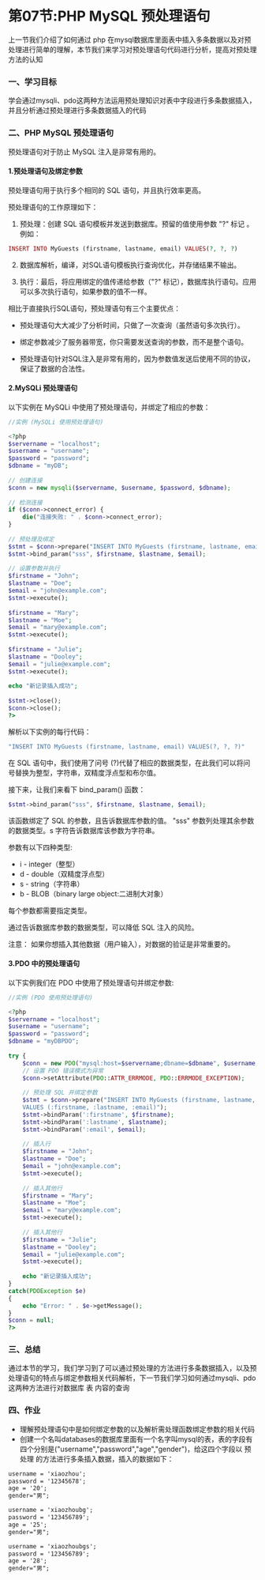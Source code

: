# 第07节:PHP MySQL 预处理语句
上一节我们介绍了如何通过 php 在mysql数据库里面表中插入多条数据以及对预处理进行简单的理解，本节我们来学习对预处理语句代码进行分析，提高对预处理方法的认知

### 一、学习目标

学会通过mysqli、pdo这两种方法运用预处理知识对表中字段进行多条数据插入，并且分析通过预处理进行多条数据插入的代码

### 二、PHP MySQL 预处理语句

预处理语句对于防止 MySQL 注入是非常有用的。

#### 1.预处理语句及绑定参数

预处理语句用于执行多个相同的 SQL 语句，并且执行效率更高。

预处理语句的工作原理如下：

1. 预处理：创建 SQL 语句模板并发送到数据库。预留的值使用参数 "?" 标记 。例如：

``` php
INSERT INTO MyGuests (firstname, lastname, email) VALUES(?, ?, ?)
```

2. 数据库解析，编译，对SQL语句模板执行查询优化，并存储结果不输出。

3. 执行：最后，将应用绑定的值传递给参数（"?" 标记），数据库执行语句。应用可以多次执行语句，如果参数的值不一样。

相比于直接执行SQL语句，预处理语句有三个主要优点：

* 预处理语句大大减少了分析时间，只做了一次查询（虽然语句多次执行）。

* 绑定参数减少了服务器带宽，你只需要发送查询的参数，而不是整个语句。

* 预处理语句针对SQL注入是非常有用的，因为参数值发送后使用不同的协议，保证了数据的合法性。

#### 2.MySQLi 预处理语句

以下实例在 MySQLi 中使用了预处理语句，并绑定了相应的参数：

``` php
//实例 (MySQLi 使用预处理语句)

<?php
$servername = "localhost";
$username = "username";
$password = "password";
$dbname = "myDB";
 
// 创建连接
$conn = new mysqli($servername, $username, $password, $dbname);
 
// 检测连接
if ($conn->connect_error) {
    die("连接失败: " . $conn->connect_error);
}
 
// 预处理及绑定
$stmt = $conn->prepare("INSERT INTO MyGuests (firstname, lastname, email) VALUES (?, ?, ?)");
$stmt->bind_param("sss", $firstname, $lastname, $email);
 
// 设置参数并执行
$firstname = "John";
$lastname = "Doe";
$email = "john@example.com";
$stmt->execute();
 
$firstname = "Mary";
$lastname = "Moe";
$email = "mary@example.com";
$stmt->execute();
 
$firstname = "Julie";
$lastname = "Dooley";
$email = "julie@example.com";
$stmt->execute();
 
echo "新记录插入成功";
 
$stmt->close();
$conn->close();
?>
```

解析以下实例的每行代码：

``` php
"INSERT INTO MyGuests (firstname, lastname, email) VALUES(?, ?, ?)"
```

在 SQL 语句中，我们使用了问号 (?)代替了相应的数据类型，在此我们可以将问号替换为整型，字符串，双精度浮点型和布尔值。

接下来，让我们来看下 bind_param() 函数：

``` php
$stmt->bind_param("sss", $firstname, $lastname, $email);
```

该函数绑定了 SQL 的参数，且告诉数据库参数的值。 "sss" 参数列处理其余参数的数据类型。s 字符告诉数据库该参数为字符串。

参数有以下四种类型:

* i - integer（整型）
* d - double（双精度浮点型）
* s - string（字符串）
* b - BLOB（binary large object:二进制大对象）

每个参数都需要指定类型。

通过告诉数据库参数的数据类型，可以降低 SQL 注入的风险。

注意： 如果你想插入其他数据（用户输入），对数据的验证是非常重要的。

#### 3.PDO 中的预处理语句

以下实例我们在 PDO 中使用了预处理语句并绑定参数:

``` php
//实例 (PDO 使用预处理语句)

<?php
$servername = "localhost";
$username = "username";
$password = "password";
$dbname = "myDBPDO";
 
try {
    $conn = new PDO("mysql:host=$servername;dbname=$dbname", $username, $password);
    // 设置 PDO 错误模式为异常
    $conn->setAttribute(PDO::ATTR_ERRMODE, PDO::ERRMODE_EXCEPTION);
 
    // 预处理 SQL 并绑定参数
    $stmt = $conn->prepare("INSERT INTO MyGuests (firstname, lastname, email) 
    VALUES (:firstname, :lastname, :email)");
    $stmt->bindParam(':firstname', $firstname);
    $stmt->bindParam(':lastname', $lastname);
    $stmt->bindParam(':email', $email);
 
    // 插入行
    $firstname = "John";
    $lastname = "Doe";
    $email = "john@example.com";
    $stmt->execute();
 
    // 插入其他行
    $firstname = "Mary";
    $lastname = "Moe";
    $email = "mary@example.com";
    $stmt->execute();
 
    // 插入其他行
    $firstname = "Julie";
    $lastname = "Dooley";
    $email = "julie@example.com";
    $stmt->execute();
 
    echo "新记录插入成功";
}
catch(PDOException $e)
{
    echo "Error: " . $e->getMessage();
}
$conn = null;
?>
```

### 三、总结

通过本节的学习，我们学习到了可以通过预处理的方法进行多条数据插入，以及预处理语句的特点与绑定参数相关代码解析，下一节我们学习如何通过mysqli、pdo这两种方法进行对数据库 表 内容的查询

### 四、作业

* 理解预处理语句中是如何绑定参数的以及解析需处理函数绑定参数的相关代码
* 创建一个名叫databases的数据库里面有一个名字叫mysql的表，表的字段有四个分别是("username","password","age","gender")，给这四个字段以 预处理 的方法进行多条插入数据，插入的数据如下：

``` html
username = 'xiaozhou';
password = '12345678';
age = '20';
gender="男";

username = 'xiaozhoubg';
password = '123456789';
age = '25';
gender="男";

username = 'xiaozhoubgs';
password = '123456789';
age = '28';
gender="男";
```